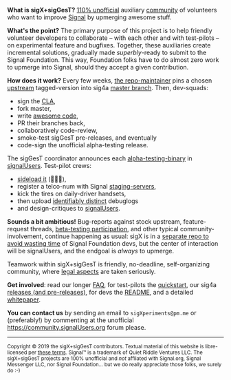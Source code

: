 **What is sigX+sigGesT?**  [110% unofficial](https://github.com/sigX/sigX.github.io/wiki/Whitepaper#overall-disclaimer) auxiliary [community](https://community.SignalUsers.org) of volunteers who want to improve [Signal](https://signal.org) by upmerging awesome stuff.

**What's the point?**  The primary purpose of this project is to help friendly volunteer developers to collaborate – with each other and with test-pilots – on experimental feature and bugfixes.  Together, these auxiliaries create incremental solutions, gradually made *superbly*-ready to submit to the Signal Foundation. This way, Foundation folks have to do almost zero work to upmerge into Signal, should they accept a given contribution.

**How does it work?**  Every few weeks, [the repo-maintainer](https://github.com/sigx/sigX.github.io/wiki/FAQ#who-is-in-charge) pins a chosen [upstream](https://github.com/signalapp) tagged-version into sig4a [master branch](https://github.com/sigX/sig4a). Then, dev-squads:

*  sign the [CLA](https://github.com/signalapp/Signal-Android/blob/master/CONTRIBUTING.md#sign-the-contributor-license-agreement-cla),
*  fork master,
*  write [awesome code](https://github.com/sigx/sigX.github.io/wiki/FAQ#developer-faq),
*  PR their branches back,
*  collaboratively code-review,
*  smoke-test sigGesT pre-releases, and eventually
*  code-sign the unofficial alpha-testing release.

The sigGesT coordinator announces each [alpha-testing-binary](https://github.com/sigx/sig4a/releases/) in [signalUsers](https://community.SignalUsers.org/c/development). Test-pilot crews:

*  [sideload it](https://github.com/sigx/sigX.github.io/wiki/FAQ#safety-and-security-faq) (🐉🐉🐉),
*  register a telco-num with Signal [staging-servers](https://github.com/sigx/sigX.github.io/wiki/FAQ#how-can-it-impact-the-signal-servers),
*  kick the tires on daily-driver handsets,
*  then upload [identifiably distinct](https://github.com/sigx/sigX.github.io/wiki/FAQ#why-are-the-alpha-testing-binaries-named-oddly)  debuglogs
*  and design-critiques to [signalUsers](https://community.SignalUsers.org/c/feature-requests).

**Sounds a bit ambitious!** Bug-reports against stock upstream, feature-request threads, [beta-testing participation](https://github.com/sigx/sigX.github.io/wiki/FAQ#does-it-eat-into-testing-time-for-the-official-beta-channels), and other typical community-involvement, continue happening as usual:  sigX is in a [separate repo to avoid wasting time](https://github.com/sigx/sigX.github.io/wiki/FAQ#is-this-project-another-libresig-doomed-to-fail) of Signal Foundation devs, but the center of interaction will be signalUsers, and the endgoal is *always* to upmerge.

Teamwork within sigX+sigGesT is friendly, no-deadline, self-organizing community, where [legal aspects](https://github.com/sigX/sigX.github.io/wiki/Whitepaper#sigx-credit) are taken seriously.

**Get involved**: read our longer [FAQ](https://github.com/sigx/sigX.github.io/wiki/FAQ), for test-pilots the [quickstart](https://github.com/sigX/sig4a/wiki/Quickstart), our sig4a [releases (and pre-releases)](https://github.com/sigX/sig4a/releases), for devs the [README](https://github.com/sigX/sig4a/blob/master/README.md), and a detailed [whitepaper](https://github.com/sigx/sigX.github.io/wiki/Whitepaper).

**You can contact us** by sending an email to `sigXperiments@pm.me` or (preferably!) by commenting at the unofficial https://community.signalUsers.org forum please.

---

<small>Copyright &copy; 2019 the sigX+sigGesT contributors.  Textual material of this website is libre-licensed per [these terms](https://github.com/sigx/sigX.github.io/wiki/Home).  Signal&trade; is a trademark of Quiet Riddle Ventures LLC.  The sigX+sigGesT projects are 100% unofficial and *not* affliated with Signal.org, Signal Messenger LLC, nor Signal Foundation... but we do really appreciate those folks, we surely do :-)</small>
